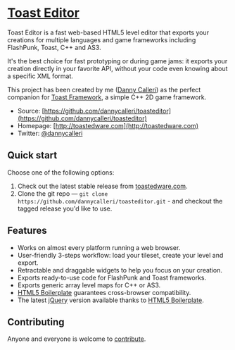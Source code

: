 # [Toast Editor](http://toastedware.com)

Toast Editor is a fast web-based HTML5 level editor that exports your
creations for multiple languages and game frameworks including FlashPunk, Toast, C++ and AS3.


It's the best choice for fast prototyping or during game jams: it exports
your creation directly in your favorite API, without your code even knowing about
a specific XML format.

This project has been created by me ([Danny Calleri](http//www.twitter.com/dannycalleri)) as
the perfect companion for [Toast Framework](https://github.com/dannycalleri/toast), a simple C++ 2D game framework.

* Source: [https://github.com/dannycalleri/toasteditor](https://github.com/dannycalleri/toasteditor)
* Homepage: [http://toastedware.com](http://toastedware.com)
* Twitter: [@dannycalleri](http//www.twitter.com/dannycalleri)


## Quick start

Choose one of the following options:

1. Check out the latest stable release from
   [toastedware.com](http://toastedware.com/).
2. Clone the git repo — `git clone
   https://github.com/dannycalleri/toasteditor.git` - and checkout the tagged
   release you'd like to use.


## Features

* Works on almost every platform running a web browser.
* User-friendly 3-steps workflow: load your tileset, create your level and export.
* Retractable and draggable widgets to help you focus on your creation.
* Exports ready-to-use code for FlashPunk and Toast frameworks.
* Exports generic array level maps for C++ or AS3.
* [HTML5 Boilerplate](https://github.com/h5bp/html5-boilerplate) guarantees 
  cross-browser compatibility.
* The latest [jQuery](http://jquery.com/) version available thanks to 
  [HTML5 Boilerplate](https://github.com/h5bp/html5-boilerplate).


## Contributing

Anyone and everyone is welcome to [contribute](CONTRIBUTING.md). 

